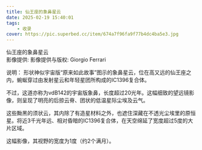 ```yaml
---
title: 仙王座的象鼻星云
date: 2025-02-19 15:40:01
tags: 
    - 收录
cover: https://pic.superbed.cc/item/674a7f96fa9f77b4dc4ba5e3.jpg
---
```



仙王座的象鼻星云  
影像提供: 影像提供与版权: Giorgio Ferrari
<!---more--->

说明： 形状神似宇宙版“原来如此故事”图示的象鼻星云，位在高又远的仙王座之内，蜿蜒穿过由发射星云和年轻星团所构成的IC1396复合体。


不过，这道亦称为vdB142的宇宙版象鼻，长度超过20光年。这幅细致的望远镜影像，则呈现了明亮的后掠云脊、团状的低温星际尘埃及云气。

这些黝黑的须状云，其内除了有造星材料之外，也遮住深藏在不透光尘埃里的原恒星。将近3千光年远、相对昏暗的IC1396复合体，在天空绵延了宽度超过5度的大片区域。

这幅影像，其视野的宽度为1度（约2个满月）。
